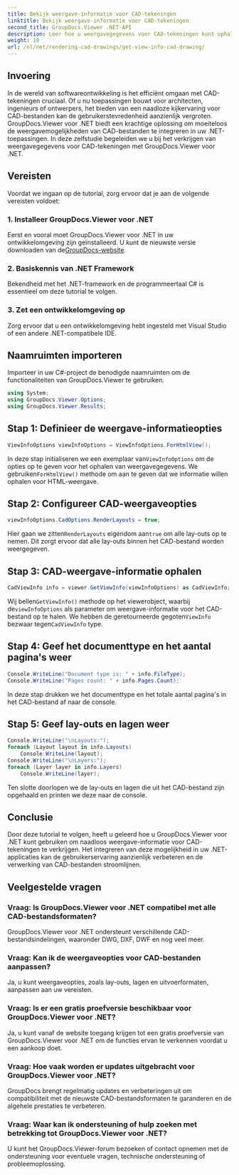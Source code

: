 ```yaml
---
title: Bekijk weergave-informatie voor CAD-tekeningen
linktitle: Bekijk weergave-informatie voor CAD-tekeningen
second_title: GroupDocs.Viewer .NET-API
description: Leer hoe u weergavegegevens voor CAD-tekeningen kunt ophalen met GroupDocs.Viewer voor .NET. Verbeter uw .NET-applicaties met naadloze verwerking van CAD-bestanden.
weight: 10
url: /nl/net/rendering-cad-drawings/get-view-info-cad-drawing/
---
```

## Invoering
In de wereld van softwareontwikkeling is het efficiënt omgaan met CAD-tekeningen cruciaal. Of u nu toepassingen bouwt voor architecten, ingenieurs of ontwerpers, het bieden van een naadloze kijkervaring voor CAD-bestanden kan de gebruikerstevredenheid aanzienlijk vergroten. GroupDocs.Viewer voor .NET biedt een krachtige oplossing om moeiteloos de weergavemogelijkheden van CAD-bestanden te integreren in uw .NET-toepassingen. In deze zelfstudie begeleiden we u bij het verkrijgen van weergavegegevens voor CAD-tekeningen met GroupDocs.Viewer voor .NET.
## Vereisten
Voordat we ingaan op de tutorial, zorg ervoor dat je aan de volgende vereisten voldoet:
### 1. Installeer GroupDocs.Viewer voor .NET
 Eerst en vooral moet GroupDocs.Viewer voor .NET in uw ontwikkelomgeving zijn geïnstalleerd. U kunt de nieuwste versie downloaden van de[GroupDocs-website](https://releases.groupdocs.com/viewer/net/).
### 2. Basiskennis van .NET Framework
Bekendheid met het .NET-framework en de programmeertaal C# is essentieel om deze tutorial te volgen.
### 3. Zet een ontwikkelomgeving op
Zorg ervoor dat u een ontwikkelomgeving hebt ingesteld met Visual Studio of een andere .NET-compatibele IDE.

## Naamruimten importeren
Importeer in uw C#-project de benodigde naamruimten om de functionaliteiten van GroupDocs.Viewer te gebruiken.

```csharp
using System;
using GroupDocs.Viewer.Options;
using GroupDocs.Viewer.Results;
```

## Stap 1: Definieer de weergave-informatieopties
```csharp
ViewInfoOptions viewInfoOptions = ViewInfoOptions.ForHtmlView();
```
 In deze stap initialiseren we een exemplaar van`ViewInfoOptions` om de opties op te geven voor het ophalen van weergavegegevens. We gebruiken`ForHtmlView()` methode om aan te geven dat we informatie willen ophalen voor HTML-weergave.
## Stap 2: Configureer CAD-weergaveopties
```csharp
viewInfoOptions.CadOptions.RenderLayouts = true;
```
 Hier gaan we zitten`RenderLayouts` eigendom aan`true` om alle lay-outs op te nemen. Dit zorgt ervoor dat alle lay-outs binnen het CAD-bestand worden weergegeven.
## Stap 3: CAD-weergave-informatie ophalen
```csharp
CadViewInfo info = viewer.GetViewInfo(viewInfoOptions) as CadViewInfo;
```
 Wij bellen`GetViewInfo()` methode op het viewerobject, waarbij de`viewInfoOptions` als parameter om weergave-informatie voor het CAD-bestand op te halen. We hebben de geretourneerde gegoten`ViewInfo` bezwaar tegen`CadViewInfo` type.
## Stap 4: Geef het documenttype en het aantal pagina's weer
```csharp
Console.WriteLine("Document type is: " + info.FileType);
Console.WriteLine("Pages count: " + info.Pages.Count);
```
In deze stap drukken we het documenttype en het totale aantal pagina's in het CAD-bestand af naar de console.
## Stap 5: Geef lay-outs en lagen weer
```csharp
Console.WriteLine("\nLayouts:");
foreach (Layout layout in info.Layouts)
    Console.WriteLine(layout);
Console.WriteLine("\nLayers:");
foreach (Layer layer in info.Layers)
    Console.WriteLine(layer);
```
Ten slotte doorlopen we de lay-outs en lagen die uit het CAD-bestand zijn opgehaald en printen we deze naar de console.

## Conclusie
Door deze tutorial te volgen, heeft u geleerd hoe u GroupDocs.Viewer voor .NET kunt gebruiken om naadloos weergave-informatie voor CAD-tekeningen te verkrijgen. Het integreren van deze mogelijkheid in uw .NET-applicaties kan de gebruikerservaring aanzienlijk verbeteren en de verwerking van CAD-bestanden stroomlijnen.
## Veelgestelde vragen
### Vraag: Is GroupDocs.Viewer voor .NET compatibel met alle CAD-bestandsformaten?
GroupDocs.Viewer voor .NET ondersteunt verschillende CAD-bestandsindelingen, waaronder DWG, DXF, DWF en nog veel meer.
### Vraag: Kan ik de weergaveopties voor CAD-bestanden aanpassen?
Ja, u kunt weergaveopties, zoals lay-outs, lagen en uitvoerformaten, aanpassen aan uw vereisten.
### Vraag: Is er een gratis proefversie beschikbaar voor GroupDocs.Viewer voor .NET?
Ja, u kunt vanaf de website toegang krijgen tot een gratis proefversie van GroupDocs.Viewer voor .NET om de functies ervan te verkennen voordat u een aankoop doet.
### Vraag: Hoe vaak worden er updates uitgebracht voor GroupDocs.Viewer voor .NET?
GroupDocs brengt regelmatig updates en verbeteringen uit om compatibiliteit met de nieuwste CAD-bestandsformaten te garanderen en de algehele prestaties te verbeteren.
### Vraag: Waar kan ik ondersteuning of hulp zoeken met betrekking tot GroupDocs.Viewer voor .NET?
U kunt het GroupDocs.Viewer-forum bezoeken of contact opnemen met de ondersteuning voor eventuele vragen, technische ondersteuning of probleemoplossing.